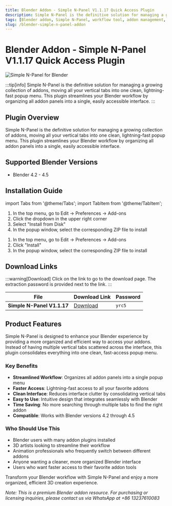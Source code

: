 ```yaml
---
title: Blender Addon - Simple N-Panel V1.1.17 Quick Access Plugin
description: Simple N-Panel is the definitive solution for managing a growing collection of addons, moving all your vertical tabs into one clean, lightning-fast popup menu. This plugin streamlines your Blender workflow by organizing all addon panels into a single, easily accessible interface.
tags: [Blender addon, Simple N-Panel, workflow tool, addon management, interface optimization, Blender plugin]
slug: /blender-simple-n-panel-addon
---
```

<!--Above is frontmatter Part-generate depend on content meet Google Seo, you need to balance automation efficiency with Google's core ranking factors—especially E-E-A-T (Experience, Expertise, Authoritativeness, Trustworthiness), -->

<!--First Part-This is Title -->
# Blender Addon - Simple N-Panel V1.1.17 Quick Access Plugin

<!--Second Part-This is First Banner -->
![Simple N-Panel for Blender](/img/Simple-N-Panel.jpg)

:::tip[info]
Simple N-Panel is the definitive solution for managing a growing collection of addons, moving all your vertical tabs into one clean, lightning-fast popup menu. This plugin streamlines your Blender workflow by organizing all addon panels into a single, easily accessible interface.
:::

## Plugin Overview

Simple N-Panel is the definitive solution for managing a growing collection of addons, moving all your vertical tabs into one clean, lightning-fast popup menu. This plugin streamlines your Blender workflow by organizing all addon panels into a single, easily accessible interface.

## Supported Blender Versions

- Blender 4.2 - 4.5

## Installation Guide

import Tabs from '@theme/Tabs';
import TabItem from '@theme/TabItem';

<Tabs>
  <TabItem value="blender-4.1+" label="Blender 4.1 and Later" default>
    <ol>
      <li>In the top menu, go to Edit → Preferences → Add-ons</li>
      <li>Click the dropdown in the upper right corner</li>
      <li>Select "Install from Disk"</li>
      <li>In the popup window, select the corresponding ZIP file to install</li>
    </ol>
  </TabItem>
  <TabItem value="blender-4.0-" label="Blender 4.0 and Earlier">
    <ol>
      <li>In the top menu, go to Edit → Preferences → Add-ons</li>
      <li>Click "Install"</li>
      <li>In the popup window, select the corresponding ZIP file to install</li>
    </ol>
  </TabItem>
</Tabs>

<!-- The Last Part-Download -->
## Download Links
:::warning[Download]
Click on the link to go to the download page. The extraction password is provided next to the link.
:::

| File                       | Download Link                                                              | Password |
| -------------------------- | -------------------------------------------------------------------------- | -------- |
| **Simple N-Panel V1.1.17**  | [Download](https://pan.baidu.com/s/12tA2ppE-f62U6yco_A1FLg?pwd=yrc5)        | `yrc5`   |

## Product Features

Simple N-Panel is designed to enhance your Blender experience by providing a more organized and efficient way to access your addons. Instead of having multiple vertical tabs scattered across the interface, this plugin consolidates everything into one clean, fast-access popup menu.

### Key Benefits

- **Streamlined Workflow**: Organizes all addon panels into a single popup menu
- **Faster Access**: Lightning-fast access to all your favorite addons
- **Clean Interface**: Reduces interface clutter by consolidating vertical tabs
- **Easy to Use**: Intuitive design that integrates seamlessly with Blender
- **Time Saving**: No more searching through multiple tabs to find the right addon
- **Compatible**: Works with Blender versions 4.2 through 4.5

### Who Should Use This

- Blender users with many addon plugins installed
- 3D artists looking to streamline their workflow
- Animation professionals who frequently switch between different addons
- Anyone wanting a cleaner, more organized Blender interface
- Users who want faster access to their favorite addon tools

Transform your Blender workflow with Simple N-Panel and enjoy a more organized, efficient 3D creation experience.

*Note: This is a premium Blender addon resource. For purchasing or licensing inquiries, please contact us via WhatsApp at +86 13237610083*
